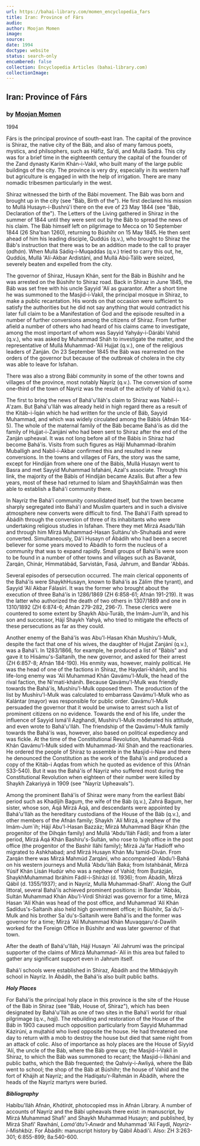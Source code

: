 ```yaml
---
url: https://bahai-library.com/momen_encyclopedia_fars
title: Iran: Province of Fárs
audio: 
author: Moojan Momen
image: 
source: 
date: 1994
doctype: website
status: search-only
encumbered: false
collection: Encyclopedia Articles (bahai-library.com)
collectionImage: 
---
```



## Iran: Province of Fárs

### by [Moojan Momen](https://bahai-library.com/author/Moojan+Momen)

1994


Fárs is the principal province of south-east Iran. The capital of the province is Shiraz, the native city of the Báb, and also of many famous poets, mystics, and philsophers, such as Háfiz, Sa'dí, and Mullá Sadrá. This city was for a brief time in the eighteenth century the capital of the founder of the Zand dynasty Karím Khán-i-Vakíl, who built many of the large public buildings of the city. The province is very dry, especially in its western half but agriculture is engaged in with the help of irrigation. There are many nomadic tribesmen particularly in the west.

Shiraz witnessed the birth of the Bábí movement. The Báb was born and brought up in the city (see "Báb, Birth of the"). He first declared his mission to Mullá Husayn-i-Bushrú'í there on the eve of 23 May 1844 (see "Báb, Declaration of the"). The Letters of the Living gathered in Shiraz in the summer of 1844 until they were sent out by the Báb to spread the news of his claim. The Báb himself left on pilgrimage to Mecca on 10 September 1844 (26 Sha'ban 1260), returning to Búshihr on 15 May 1845. He then sent ahead of him his leading disciple, Quddús (q.v.), who brought to Shiraz the Báb's instruction that there was to be an addition made to the call to prayer (_adhán_). When Mullá Sádiq-i-Muqaddas (q.v.) tried to carry this out, he, Quddús, Mullá 'Alí-Akbar Ardistání, and Mullá Abú-Tálib were seized, severely beaten and expelled from the city.

The governor of Shiraz, Husayn Khán, sent for the Báb in Búshihr and he was arrested on the Búshihr to Shiraz road. Back in Shiraz in June 1845, the Báb was set free with his uncle Sayyid 'Alí as guarantor. After a short time he was summoned to the Masjid-i-Vakíl, the principal mosque in Shiraz, to make a public recantation. His words on that occasion were sufficient to satisfy the authorities but he did not say anything that would contradict his later full claim to be a Manifestation of God and the episode resulted in a number of further conversions among the citizens of Shiraz. From further afield a number of others who had heard of his claims came to investigate, among the most important of whom was Sayyid Yahyáy-i-Dárábí Vahíd (q.v.), who was asked by Muhammad Sháh to investigate the matter, and the representative of Mullá Muhammad-'Alí Hujjat (q.v.), one of the religious leaders of Zanján. On 23 September 1845 the Báb was rearrested on the orders of the governor but because of the outbreak of cholera in the city was able to leave for Isfahan.

There was also a strong Bábí community in some of the other towns and villages of the province, most notably Nayríz (q.v.). The conversion of some one-third of the town of Nayriz was the result of the activity of Vahíd (q.v.).

The first to bring the news of Bahá'u'lláh's claim to Shiraz was Nabíl-i-A'zam. But Bahá'u'lláh was already held in high regard there as a result of the Kitáb-i-Íqán which he had written for the uncle of Báb, Sayyid Muhammad, and which was widely circulated among the Bábís (Afnán 164-5). The whole of the maternal family of the Báb became Bahá'ís as did the family of Hujjat-i-Zanjání who had been sent to Shiraz after the end of the Zanján upheaval. It was not long before all of the Bábís in Shiraz had become Bahá'ís. Visits from such figures as Hájí Muhammad-Ibrahím Muballigh and Nabíl-i-Akbar confirmed this and resulted in new conversions. In the towns and villages of Fárs, the story was the same, except for Hindíján from where one of the Bábís, Mullá Husayn went to Basra and met Sayyid Muhammad Isfahání, Azal's associate. Through this link, the majority of the Bábís of Hindíján became Azalís. But after a few years, most of these had returned to Islam and ShaykhSalmán was then able to establish a Bahá'í community there.

In Nayríz the Bahá'í community consolidated itself, but the town became sharply segregated into Bahá'í and Muslim quarters and in such a divisive atmosphere new converts were difficult to find. The Bahá'í Faith spread to Ábádih through the conversion of three of its inhabitants who were undertaking religious studies in Isfahan. There they met Mírzá Asadu'lláh and through him Mírzá Muhammad-Hasan Sultánu'sh-Shuhadá and were converted. Simultaneously, Dá'í Husayn of Ábádih who had been a secret believer for some years moved to Ábádih to form the nucleus of a community that was to expand rapidly. Small groups of Bahá'ís were soon to be found in a number of other towns and villages such as Bavanát, Zarqán, Chinár, Himmatábád, Sarvistán, Fasá, Jahrum, and Bandar 'Abbás.

Several episodes of persecution occurred. The main clerical opponents of the Bahá'ís were ShaykhHusayn, known to Bahá'ís as Zálim (the tyrant), and Sayyid 'Alí Akbar Fálasírí. It was the former who brought about the execution of three Bahá'ís in 1286/1869 (ZH 6:858-61; Afnán 191-219). It was the latter who authorized the death of two others in 1307/1889 and one in 1310/1892 (ZH 6:874-6; Afnán 279-282, 296-7). These clerics were countered to some extent by Shaykh Abú-Turáb, the Imám-Jum'ih, and his son and successor, Hájí Shaykh Yahyá, who tried to mitigate the effects of these persecutions as far as they could.

Another enemy of the Bahá'ís was Abu'l-Hasan Khán Mushíru'l-Mulk, despite the fact that one of his wives, the daughter of Hujjat Zanjání (q.v.), was a Bahá'í. In 1283/1866, for example, he produced a list of "Bábís" and gave it to Hisámu's-Saltanih, the new governor, and asked for their arrest (ZH 6:857-8; Afnán 184-190). His enmity was, however, mainly political. He was the head of one of the factions in Shiraz, the Haydarí-khánih, and his life-long enemy was 'Alí Muhammad Khán Qavámu'l-Mulk, the head of the rival faction, the Ni'matí-khánih. Because Qavámu'l-Mulk was friendly towards the Bahá'ís, Mushíru'l-Mulk opposed them. The production of the list by Mushíru'l-Mulk was calculated to embarrass Qavámu'l-Mulk who as Kalántar (mayor) was responsible for public order. Qavámu'l-Mulk persuaded the governor that it would be unwise to arrest such a list of prominent citizens on no evidence. Towards the end of his life, under the influence of Sayyid Ismá'íl Azghandí, Mushíru'l-Mulk moderated his attitude, and even wrote to Bahá'u'lláh. The friendship of the Qavámu'l-Mulk family towards the Bahá'ís was, however, also based on political expediency and was fickle. At the time of the Constitutional Revolution, Muhammad-Ridá Khán Qavámu'l-Mulk sided with Muhammad-'Alí Sháh and the reactionaries. He ordered the people of Shiraz to assemble in the Masjid-i-Naw and there he denounced the Constitution as the work of the Bahá'ís and produced a copy of the Kitáb-i Aqdas from which he quoted as evidence of this (Afnán 533-540). But it was the Bahá'ís of Nayriz who suffered most during the Constitutional Revolution when eighteen of their number were killed by Shaykh Zakariyyá in 1909 (see "Nayríz Upheavals").

Among the prominent Bahá'ís of Shiraz were many from the earliest Bábí period such as Khadíjih Bagum, the wife of the Báb (q.v.), Zahrá Bagum, her sister, whose son, Áqá Mírzá Áqá, and descendants were appointed by Bahá'u'lláh as the hereditary custodians of the House of the Báb (q.v.), and other members of the Afnán family; Shaykh \`Alí Mírzá, a nephew of the Imám-Jum\`ih; Hájí Abu'l-Hasan Bazzáz; Mírzá Muhammad Báqir Khán (the progenitor of the Dihqán family) and Mullá 'Abdu'lláh Fádil; and from a later period, Mírzá Áqá Khán Bashíru's-Sultán, who rose to high office in the post office (the progenitor of the Bashír Iláhí family); Mírzá Ja'far Hadioff who migrated to Ashkhabad; and Mírzá Husayn Khán Mu\`tamid-Diván. From Zarqán there was Mírzá Mahmúd Zarqání, who accompanied \`Abdu'l-Bahá on his western journeys and Mullá 'Abdu'lláh Baká; from Istahbánát, Mírzá Yúsif Khán Lisán Hudúr who was a nephew of Vahíd; from Burázján, ShaykhMuhammad Ibráhím Fádil-i-Shírází (d. 1936); from Ábádih, Mírzá Qábil (d. 1355/1937); and in Nayríz, Mullá Muhammad-Shafí'. Along the Gulf littoral, several Bahá'ís achieved prominent positions: in Bandar 'Abbás, Sultán Muhammad Khán Abu'l-Virdí Shírází was governor for a time, Mírzá Hasan 'Alí Khán was head of the post office, and Muhammad 'Alí Khán Sadídus's-Saltanih also held high government office; in Búshihr, Sa\`du'l-Mulk and his brother Sa\`du's-Saltanih were Bahá'ís and the former was governor for a time; Mírzá 'Alí Muhammad Khán Muvaqqaru'd-Dawlih worked for the Foreign Office in Búshihr and was later governor of that town.

After the death of Bahá'u'lláh, Hájí Husayn \`Alí Jahrumí was the principal supporter of the claims of Mírzá Muhammad-\`Alí in this area but failed to gather any significant support even in Jahrum itself.

Bahá'í schools were established in Shiraz, Ábádih and the Mitháqiyyih school in Nayríz. In Ábádih, the Bahá'ís also built public baths.

**_Holy Places_**

For Bahá'ís the principal holy place in this province is the site of the House of the Báb in Shiraz (see "Báb, House of, Shiraz"), which has been designated by Bahá'u'lláh as one of two sites in the Bahá'í world for ritual pilgrimage (q.v., _hajj_). The rebuilding and restoration of the House of the Báb in 1903 caused much opposition particularly from Sayyid Muhammad Kázirúní, a mujtahid who lived opposite the house. He had threatened one day to return with a mob to destroy the house but died that same night from an attack of colic. Also of importance as holy places are the House of Siyyid 'Alí, the uncle of the Báb, where the Báb grew up; the Masjid-i-Vakíl in Shiraz, to which the Báb was summoned to recant; the Masjid-i-Ílkhání and public baths, which the Báb frequented; the Qahviy-i-Awliyá, where the Báb went to school; the shop of the Báb at Búshihr; the house of Vahíd and the fort of Khájih at Nayríz; and the Hadíqatu'r-Rahmán in Ábádih, where the heads of the Nayríz martyrs were buried.

**_Bibliography_**

Habíbu'lláh Afnán, _Khátirát_, photocopied mss in Afnán Library. A number of accounts of Nayríz and the Bábí upheavals there exist: in manuscript, by Mírzá Muhammad Shafí' and Shaykh Muhammad Husayn; and published, by Mírzá Shafí' Rawhání, _Lamá'átu'l-Anwár_ and Muhammad 'Alí Faydí, _Nayríz-i-Mishkbíz_. For Ábádih: manuscript history by Qábil Ábádi'í. Also: ZH 3:263-301; 6:855-899; 8a:540-600.